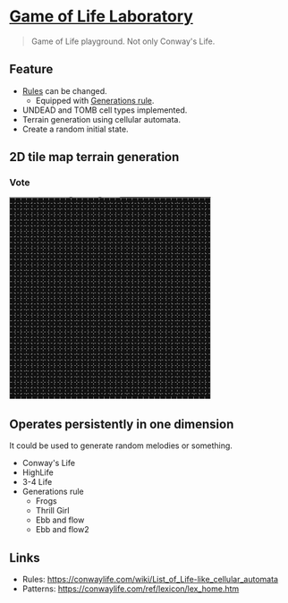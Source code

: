 # [Game of Life Laboratory](https://techa.github.io/game-of-life/)
> Game of Life playground. Not only Conway's Life.

## Feature
* [Rules](https://conwaylife.com/wiki/Rulestring) can be changed.
	* Equipped with [Generations rule](https://conwaylife.com/wiki/Generations).
* UNDEAD and TOMB cell types implemented.
* Terrain generation using cellular automata.
* Create a random initial state.

## 2D tile map terrain generation
### Vote
![vote](./images/vote.gif)

## Operates persistently in one dimension
It could be used to generate random melodies or something.
* Conway's Life
* HighLife
* 3-4 Life
* Generations rule
	* Frogs
	* Thrill Girl
	* Ebb and flow
	* Ebb and flow2


## Links
* Rules: https://conwaylife.com/wiki/List_of_Life-like_cellular_automata
* Patterns: https://conwaylife.com/ref/lexicon/lex_home.htm

